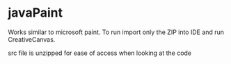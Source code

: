 # javaPaint
Works similar to microsoft paint. 
To run import only the ZIP into IDE and run CreativeCanvas.

src file is unzipped for ease of access when looking at the code
